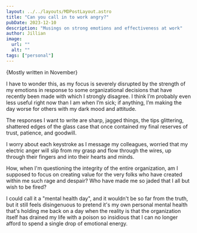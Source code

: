 ```yaml
---
layout: ../../layouts/MDPostLayout.astro
title: "Can you call in to work angry?"
pubDate: 2023-12-10
description: "Musings on strong emotions and effectiveness at work"
author: Jillian
image:
  url: ""
  alt: ""
tags: ["personal"]
---
```


{Mostly written in November}

I have to wonder this, as my focus is severely disrupted by the strength of my emotions in response to some organizational decisions that have recently been made with which I strongly disagree. I think I’m probably even less useful right now than I am when I’m sick; if anything, I’m making the day worse for others with my dark mood and attitude.

The responses I want to write are sharp, jagged things, the tips glittering, shattered edges of the glass case that once contained my final reserves of trust, patience, and goodwill. 

I worry about each keystroke as I message my colleagues, worried that my electric anger will slip from my grasp and flow through the wires, up through their fingers and into their hearts and minds. 

How, when I'm questioning the integrity of the entire organization, am I supposed to focus on creating value for the very folks who have created within me such rage and despair? Who have made me so jaded that I all but wish to be fired? 

I could call it a "mental health day", and it wouldn't be so far from the truth, but it still feels disingenuous to pretend it's my own personal mental health that's holding me back on a day when the reality is that the organization itself has drained my life with a poison so insidious that I can no longer afford to spend a single drop of emotional energy.